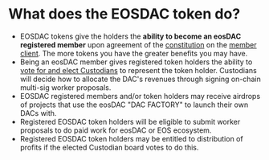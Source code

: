 What does the **EOSDAC token do?**
===

* EOSDAC tokens give the holders the **ability to become an eosDAC registered member** upon agreement of the [constitution](https://members.eosdac.io/constitution) on the [member client](members.eosdac.io). The more tokens you have the greater benefits you may have.
* Being an eosDAC member gives registered token holders the ability to [vote for and elect Custodians](https://members.eosdac.io/votecustodians) to represent the token holder. Custodians will decide how to allocate the DAC's revenues through signing on-chain multi-sig worker proposals.
* EOSDAC registered members and/or token holders may receive airdrops of projects that use the eosDAC "DAC FACTORY" to launch their own DACs with.
* Registered EOSDAC token holders will be eligible to submit worker proposals to do paid work for eosDAC or EOS ecosystem. 
* Registered EOSDAC token holders may be entitled to distribution of profits if the elected Custodian board votes to do this. 



